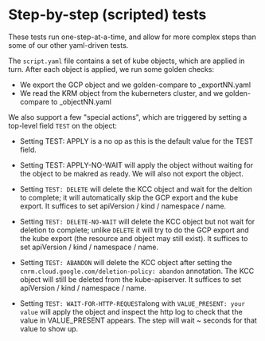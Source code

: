 # Step-by-step (scripted) tests

These tests run one-step-at-a-time, and allow for more complex steps
than some of our other yaml-driven tests.

The `script.yaml` file contains a set of kube objects, which are applied
in turn.  After each object is applied, we run some golden checks:

* We export the GCP object and we golden-compare to _exportNN.yaml
* We read the KRM object from the kuberneters cluster, and we golden-compare to _objectNN.yaml


We also support a few "special actions", which are triggered by setting
a top-level field `TEST` on the object:

* Setting TEST: APPLY is a no op as this is the default value for the TEST field.

* Setting TEST: APPLY-NO-WAIT will apply the object without waiting for the object
  to be makred as ready. We will also not export the object.

* Setting `TEST: DELETE` will delete the KCC object and wait for the deltion
  to complete; it will automatically skip
  the GCP export and the kube export.  It suffices to set
  apiVersion / kind / namespace / name.

* Setting `TEST: DELETE-NO-WAIT` will delete the KCC object but not wait for
  deletion to complete; unlike `DELETE` it will try to do
  the GCP export and the kube export (the resource and object may still exist).
  It suffices to set apiVersion / kind / namespace / name.

* Setting `TEST: ABANDON` will delete the KCC object after setting the
  `cnrm.cloud.google.com/deletion-policy: abandon` annotation.  The KCC
  object will still be deleted from the kube-apiserver.  It suffices to set
  apiVersion / kind / namespace / name.

* Setting `TEST: WAIT-FOR-HTTP-REQUEST`along with `VALUE_PRESENT: your value` will apply the object
  and inspect the http log to check that the value in VALUE_PRESENT appears. The step will
  wait ~ seconds for that value to show up.